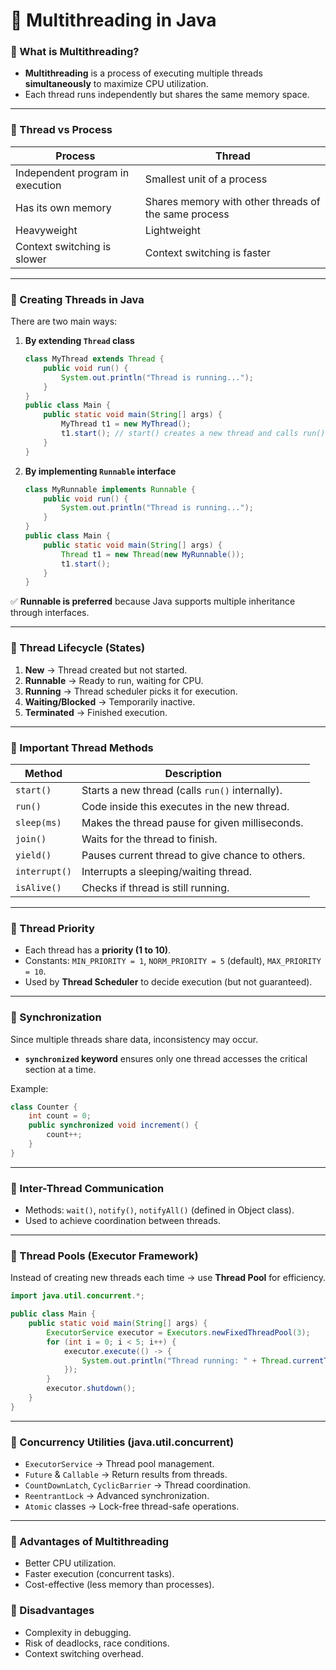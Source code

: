 # 📘 Multithreading in Java

### 🔹 What is Multithreading?

* **Multithreading** is a process of executing multiple threads **simultaneously** to maximize CPU utilization.
* Each thread runs independently but shares the same memory space.

---

### 🔹 Thread vs Process

| **Process**                      | **Thread**                                           |
| -------------------------------- | ---------------------------------------------------- |
| Independent program in execution | Smallest unit of a process                           |
| Has its own memory               | Shares memory with other threads of the same process |
| Heavyweight                      | Lightweight                                          |
| Context switching is slower      | Context switching is faster                          |

---

### 🔹 Creating Threads in Java

There are two main ways:

1. **By extending `Thread` class**

   ```java
   class MyThread extends Thread {
       public void run() {
           System.out.println("Thread is running...");
       }
   }
   public class Main {
       public static void main(String[] args) {
           MyThread t1 = new MyThread();
           t1.start(); // start() creates a new thread and calls run()
       }
   }
   ```

2. **By implementing `Runnable` interface**

   ```java
   class MyRunnable implements Runnable {
       public void run() {
           System.out.println("Thread is running...");
       }
   }
   public class Main {
       public static void main(String[] args) {
           Thread t1 = new Thread(new MyRunnable());
           t1.start();
       }
   }
   ```

✅ **Runnable is preferred** because Java supports multiple inheritance through interfaces.

---

### 🔹 Thread Lifecycle (States)

1. **New** → Thread created but not started.
2. **Runnable** → Ready to run, waiting for CPU.
3. **Running** → Thread scheduler picks it for execution.
4. **Waiting/Blocked** → Temporarily inactive.
5. **Terminated** → Finished execution.

---

### 🔹 Important Thread Methods

| **Method**    | **Description**                                 |
| ------------- | ----------------------------------------------- |
| `start()`     | Starts a new thread (calls `run()` internally). |
| `run()`       | Code inside this executes in the new thread.    |
| `sleep(ms)`   | Makes the thread pause for given milliseconds.  |
| `join()`      | Waits for the thread to finish.                 |
| `yield()`     | Pauses current thread to give chance to others. |
| `interrupt()` | Interrupts a sleeping/waiting thread.           |
| `isAlive()`   | Checks if thread is still running.              |

---

### 🔹 Thread Priority

* Each thread has a **priority (1 to 10)**.
* Constants: `MIN_PRIORITY = 1`, `NORM_PRIORITY = 5` (default), `MAX_PRIORITY = 10`.
* Used by **Thread Scheduler** to decide execution (but not guaranteed).

---

### 🔹 Synchronization

Since multiple threads share data, inconsistency may occur.

* **`synchronized` keyword** ensures only one thread accesses the critical section at a time.

Example:

```java
class Counter {
    int count = 0;
    public synchronized void increment() {
        count++;
    }
}
```

---

### 🔹 Inter-Thread Communication

* Methods: `wait()`, `notify()`, `notifyAll()` (defined in Object class).
* Used to achieve coordination between threads.

---

### 🔹 Thread Pools (Executor Framework)

Instead of creating new threads each time → use **Thread Pool** for efficiency.

```java
import java.util.concurrent.*;

public class Main {
    public static void main(String[] args) {
        ExecutorService executor = Executors.newFixedThreadPool(3);
        for (int i = 0; i < 5; i++) {
            executor.execute(() -> {
                System.out.println("Thread running: " + Thread.currentThread().getName());
            });
        }
        executor.shutdown();
    }
}
```

---

### 🔹 Concurrency Utilities (java.util.concurrent)

* `ExecutorService` → Thread pool management.
* `Future` & `Callable` → Return results from threads.
* `CountDownLatch`, `CyclicBarrier` → Thread coordination.
* `ReentrantLock` → Advanced synchronization.
* `Atomic` classes → Lock-free thread-safe operations.

---

### 🔹 Advantages of Multithreading

* Better CPU utilization.
* Faster execution (concurrent tasks).
* Cost-effective (less memory than processes).

### 🔹 Disadvantages

* Complexity in debugging.
* Risk of deadlocks, race conditions.
* Context switching overhead.

